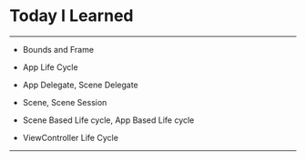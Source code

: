 # Today I Learned

- - -

- Bounds and Frame

- App Life Cycle

- App Delegate, Scene Delegate

- Scene, Scene Session

- Scene Based Life cycle, App Based Life cycle

- ViewController Life Cycle

- - -
